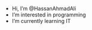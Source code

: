 - Hi, I’m @HassanAhmadAli
- I’m interested in programming
- I’m currently learning IT


<!---
HassanAhmadAli/HassanAhmadAli is a ✨ special ✨ repository because its `README.md` (this file) appears on your GitHub profile.
You can click the Preview link to take a look at your changes.
--->
